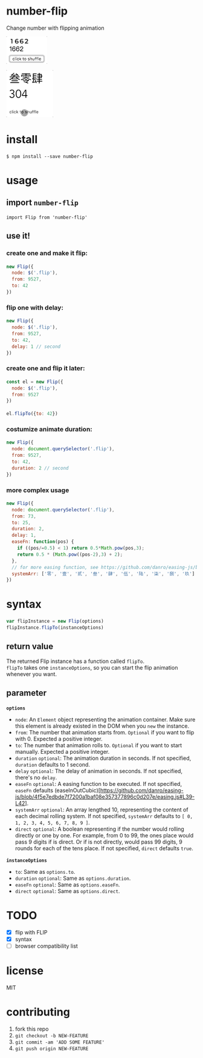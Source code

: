 # number-flip
Change number with flipping animation

![](./demo.gif)

![](./demo2.gif)

# install
```
$ npm install --save number-flip
```

# usage
## import `number-flip`
```
import Flip from 'number-flip'
```

## use it!
### create one and make it flip:
```js
new Flip({
  node: $('.flip'),
  from: 9527,
  to: 42
})
```

### flip one with delay:
```js
new Flip({
  node: $('.flip'),
  from: 9527,
  to: 42,
  delay: 1 // second
})
```

### create one and flip it later:
```js
const el = new Flip({
  node: $('.flip'),
  from: 9527
})

el.flipTo({to: 42})
```

### costumize animate duration:
```js
new Flip({
  node: document.querySelector('.flip'),
  from: 9527,
  to: 42,
  duration: 2 // second
})
```

### more complex usage
```js
new Flip({
  node: document.querySelector('.flip'),
  from: 73,
  to: 25,
  duration: 2,
  delay: 1,
  easeFn: function(pos) {
    if ((pos/=0.5) < 1) return 0.5*Math.pow(pos,3);
    return 0.5 * (Math.pow((pos-2),3) + 2);
  },
  // for more easing function, see https://github.com/danro/easing-js/blob/master/easing.js
  systemArr: ['零', '壹', '贰', '叁', '肆', '伍', '陆', '柒', '捌', '玖']
})
```

# syntax

```js
var flipInstance = new Flip(options)
flipInstance.flipTo(instanceOptions)
```

## return value
The returned Flip instance has a function called `flipTo`.  
`flipTo` takes one `instanceOptions`, so you can start the flip animation whenever you want.

## parameter
**`options`**

- `node`: An `Element` object representing the animation container. Make sure this element is already existed in the DOM when you `new` the instance.
- `from`: The number that animation starts from. `Optional` if you want to flip with 0. Expected a positive integer.
- `to`: The number that animation rolls to. `Optional` if you want to start manually. Expected a positive integer.
- `duration` `optional`: The animation duration in seconds. If not specified, `duration` defaults to 1 second.
- `delay` `optional`: The delay of animation in seconds. If not specified, there's no `delay`.
- `easeFn` `optional`: A easing function to be executed. If not specified, `easeFn` defaults (easeInOutCubic)[https://github.com/danro/easing-js/blob/4f5e7edbde7f7200a1baf08e357377896c0d207e/easing.js#L39-L42].
- `systemArr` `optional`: An array lengthed 10, representing the content of each decimal rolling system. If not specified, `systemArr` defaults to `[ 0, 1, 2, 3, 4, 5, 6, 7, 8, 9 ]`.
- `direct` `optional`: A boolean representing if the number would rolling directly or one by one. For example, from 0 to 99, the ones place would pass 9 digits if is direct. Or if is not directly, would pass 99 digits, 9 rounds for each of the tens place. If not specified, `direct` defaults `true`.

**`instanceOptions`**

- `to`: Same as `options.to`.
- `duration` `optional`: Same as `options.duration`.
- `easeFn` `optional`: Same as `options.easeFn`.
- `direct` `optional`: Same as `options.direct`.


# TODO
- [x] flip with FLIP
- [x] syntax
- [ ] browser compatibility list

# license
MIT

# contributing
1. fork this repo
2. `git checkout -b NEW-FEATURE`
3. `git commit -am 'ADD SOME FEATURE'`
4. `git push origin NEW-FEATURE`


